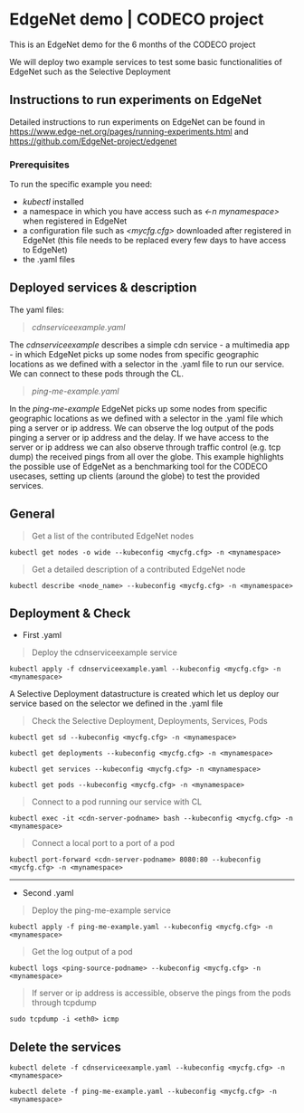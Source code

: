# EdgeNet demo | CODECO project
This is an EdgeNet demo for the 6 months of the CODECO project

We will deploy two example services to test some basic functionalities of EdgeNet such as the Selective Deployment

## Instructions to run experiments on EdgeNet
Detailed instructions to run experiments on EdgeNet can be found in https://www.edge-net.org/pages/running-experiments.html and https://github.com/EdgeNet-project/edgenet

### Prerequisites
To run the specific example you need:
+ *kubectl* installed
+ a namespace in which you have access such as *<-n mynamespace>* when registered in EdgeNet
+ a configuration file such as *<mycfg.cfg>* downloaded after registered in EdgeNet (this file needs to be replaced every few days to have access to EdgeNet)
+ the .yaml files


## Deployed services & description
The yaml files:
> *cdnserviceexample.yaml*

The *cdnserviceexample* describes a simple cdn service - a multimedia app - in which EdgeNet picks up some nodes from specific geographic locations as we defined with a selector in the .yaml file to run our service. We can connect to these pods through the CL.

> *ping-me-example.yaml*

In the *ping-me-example* EdgeNet picks up some nodes from specific geographic locations as we defined with a selector in the .yaml file which ping a server or ip address. We can observe the log output of the pods pinging a server or ip address and the delay. If we have access to the server or ip address we can also observe through traffic control (e.g. tcp dump) the received pings from all over the globe. This example highlights the possible use of EdgeNet as a benchmarking tool for the CODECO usecases, setting up clients (around the globe) to test the provided services.


## General
> Get a list of the contributed EdgeNet nodes
~~~~
kubectl get nodes -o wide --kubeconfig <mycfg.cfg> -n <mynamespace>
~~~~
> Get a detailed description of a contributed EdgeNet node
~~~~
kubectl describe <node_name> --kubeconfig <mycfg.cfg> -n <mynamespace>
~~~~

## Deployment & Check
+ First .yaml
> Deploy the cdnserviceexample service
~~~~
kubectl apply -f cdnserviceexample.yaml --kubeconfig <mycfg.cfg> -n <mynamespace>
~~~~
A Selective Deployment datastructure is created which let us deploy our service based on the selector we defined in the .yaml file
> Check the Selective Deployment, Deployments, Services, Pods
~~~~
kubectl get sd --kubeconfig <mycfg.cfg> -n <mynamespace>
~~~~
~~~~
kubectl get deployments --kubeconfig <mycfg.cfg> -n <mynamespace>
~~~~
~~~~
kubectl get services --kubeconfig <mycfg.cfg> -n <mynamespace>
~~~~
~~~~
kubectl get pods --kubeconfig <mycfg.cfg> -n <mynamespace>
~~~~

> Connect to a pod running our service with CL
~~~~
kubectl exec -it <cdn-server-podname> bash --kubeconfig <mycfg.cfg> -n <mynamespace>
~~~~
> Connect a local port to a port of a pod
~~~~
kubectl port-forward <cdn-server-podname> 8080:80 --kubeconfig <mycfg.cfg> -n <mynamespace>
~~~~


---
+ Second .yaml
> Deploy the ping-me-example service
~~~~
kubectl apply -f ping-me-example.yaml --kubeconfig <mycfg.cfg> -n <mynamespace>
~~~~
> Get the log output of a pod
~~~~
kubectl logs <ping-source-podname> --kubeconfig <mycfg.cfg> -n <mynamespace>
~~~~
> If server or ip address is accessible, observe the pings from the pods through tcpdump
~~~~
sudo tcpdump -i <eth0> icmp
~~~~

## Delete the services
~~~~
kubectl delete -f cdnserviceexample.yaml --kubeconfig <mycfg.cfg> -n <mynamespace>
~~~~
~~~~
kubectl delete -f ping-me-example.yaml --kubeconfig <mycfg.cfg> -n <mynamespace>
~~~~
